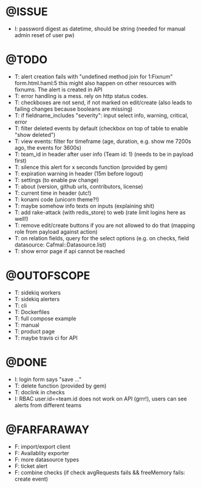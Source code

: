 # @ISSUE
 - I: password digest as datetime, should be string (needed for manual admin reset of user pw)

# @TODO

- T: alert creation fails with "undefined method join for 1:Fixnum" form.html.haml:5
     this might also happen on other resources with fixnums. The alert is created in API
 - T: error handling is a mess. rely on http status codes.
 - T: checkboxes are not send, if not marked on edit/create (also leads to failing changes because booleans are missing)
 - T: if fieldname_includes "severity": input select info, warning, critical, error
 - T: filter deleted events by default (checkbox on top of table to enable "show deleted")
 - T: view events: filter for timeframe (age, duration, e.g. show me 7200s ago, the events for 3600s)
 - T: team_id in header after user info (Team id: 1) (needs to be in payload first)
 - T: silence this alert for x seconds function (provided by gem)
 - T: expiration warning in header (15m before logout)
 - T: settings (to enable pw change)
 - T: about (version, github urls, contributors, license)
 - T: current time in header (utc!)
 - T: konami code (unicorn theme?!)
 - T: maybe somehow info texts on inputs (explaining shit)
 - T: add rake-attack (with redis_store) to web (rate limit logins here as well!)
 - T: remove edit/create buttons if you are not allowed to do that (mapping role from payload against action)
 - T: on relation fields, query for the select options (e.g. on checks, field datasource: Cafmal::Datasource.list)
 - T: show error page if api cannot be reached

# @OUTOFSCOPE
 - T: sidekiq workers
 - T: sidekiq alerters
 - T: cli
 - T: Dockerfiles
 - T: full compose example
 - T: manual
 - T: product page
 - T: maybe travis ci for API

# @DONE
 - I: login form says "save ..."
 - T: delete function (provided by gem)
 - T: doclink in checks
 - I: RBAC user.id==team.id does not work on API (grrr!), users can see alerts from different teams

# @FARFARAWAY
 - F: import/export client
 - F: Availablity exporter
 - F: more datasource types
 - F: ticket alert
 - F: combine checks (if check avgRequests fails && freeMemory fails: create event)
